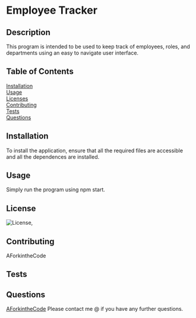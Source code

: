 # Employee Tracker

  ## Description
  This program is intended to be used  to keep track of employees,  roles, and departments  using an easy to navigate user interface.

  ## Table of Contents

  [Installation](#installation)  
  [Usage](#usage)  
  [Licenses](#licenses)  
  [Contributing](#contributing)  
  [Tests](#tests)  
  [Questions](#questions)  
  

  ## Installation
  To install the application, ensure that all the required files are accessible  and all the dependences are installed.

  ## Usage
  Simply run the program using npm start.
 
  ## License 
   
  ![License](https://img.shields.io/badge/License-Apache_2.0-blue.svg), 
  
   
  ## Contributing
  AForkintheCode

  ## Tests
  

  ## Questions
  [AForkintheCode](http://www.github.com/AForkintheCode)
  Please contact me @  if you have any further questions.